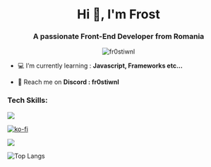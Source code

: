<h1 align="center">Hi 👋, I'm Frost</h1>
<h3 align="center">A passionate Front-End Developer from Romania</h3>

<p align="center"> <img src="https://komarev.com/ghpvc/?username=fr0stiwnl&label=Profile%20views&color=0e75b6&style=flat" alt="fr0stiwnl" /> </p>

- 💻 I’m currently learning : **Javascript, Frameworks etc...**

- 🐧 Reach me on **Discord : fr0stiwnl**


<h3 align="left">Tech Skills:</h3>
<p align="left">
  <a href="https://frostiwnl.netlify.app">
    <img src="https://skillicons.dev/icons?i=html,css,js,python,linux,react,bootstrap,typescript,git,vscode&perline=5" />
  </a>
</p>





















[![ko-fi](https://ko-fi.com/img/githubbutton_sm.svg)](https://ko-fi.com/G2G8VK335)

<picture>
  <source
    srcset="https://github-readme-stats.vercel.app/api?username=fr0st-iwnl&show_icons=true&theme=tokyonight"
    media="(prefers-color-scheme: dark)"
  />
  <source
    srcset="https://github-readme-stats.vercel.app/api?username=fr0st-iwnl&show_icons=true"
    media="(prefers-color-scheme: light), (prefers-color-scheme: no-preference)"
  />
  <img src="https://github-readme-stats.vercel.app/api?username=fr0st-iwnl&show_icons=true" />
</picture>

![Top Langs](https://github-readme-stats.vercel.app/api/top-langs/?username=fr0st-iwnl&bg_color=1a1b27)
